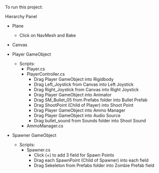 To run this project:

Hierarchy Panel
- Plane
    - Click on NavMesh and Bake

- Canvas

- Player GameObject
    - Scripts:
        - Player.cs
        - PlayerController.cs
            - Drag Player GameObject into Rigidbody
            - Drag Left_Joystick from Canvas into Left Joystick
            - Drag Right_Joystick from Canvas into Right Joystick
            - Drag Player GameObject into Animator
            - Drag SM_Bullet_05 from Prefabs folder into Bullet Prefab
            - Drag ShootPoint (Child of Player) into Shoot Point
            - Drag Player GameObject into Ammo Manager
            - Drag Player GameObject into Audio Source
            - Drag bullet_sound from Sounds folder into Shoot Sound
        - AmmoManager.cs
        
- Spawner GameObject
    - Scripts:
        - Spawner.cs
            - Click (+) to add 3 field for Spawn Points
            - Drag each SpawnPoint (Child of Spawner) into each field
            - Drag Sekeleton from Prefabs folder into Zombie Prefab field
